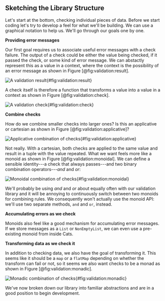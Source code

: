 ## Sketching the Library Structure

Let's start at the bottom,
checking individual pieces of data.
Before we start coding
let's try to develop a feel
for what we'll be building.
We can use a graphical notation to help us.
We'll go through our goals one by one.

**Providing error messages**

Our first goal requires us to
associate useful error messages with a check failure.
The output of a check could be either the value being checked,
if it passed the check, or some kind of error message.
We can abstactly represent this as a value in a context,
where the context is the possibility of an error message
as shown in Figure [@fig:validation:result].

![A validation result](src/pages/case-studies/validation/result.pdf+svg){#fig:validation:result}

A check itself is therefore a function that
transforms a value into a value in a context
as shown in Figure [@fig:validation:check].

![A validation check](src/pages/case-studies/validation/check.pdf+svg){#fig:validation:check}

**Combine checks**

How do we combine smaller checks into larger ones?
Is this an applicative or cartesian
as shown in Figure [@fig:validation:applicative]?

![Applicative combination of checks](src/pages/case-studies/validation/applicative.pdf+svg){#fig:validation:applicative}

Not really.
With a cartesian, both checks are applied to the same value
and result in a tuple with the value repeated.
What we want feels more like a monoid
as shown in Figure [@fig:validation:monoidal].
We can define a sensible identity---a check that always passes---and
two binary combination operators---*and* and *or*:

![Monoidal combination of checks](src/pages/case-studies/validation/monoidal.pdf+svg){#fig:validation:monoidal}

We'll probably be using *and* and *or* about equally often
with our validation library
and it will be annoying to continuously
switch between two monoids for combining rules.
We consequently won't actually use the monoid API:
we'll use two separate methods, `and` and `or`, instead.

**Accumulating errors as we check**

Monoids also feel like a good mechanism
for accumulating error messages.
If we store messages as a `List` or `NonEmptyList`,
we can even use a pre-existing monoid from inside Cats.

**Transforming data as we check it**

In addition to checking data,
we also have the goal of transforming it.
This seems like it should be a `map` or a `flatMap`
depending on whether the transform can fail or not,
so it seems we also want checks to be a monad
as shown in Figure [@fig:validation:monadic].

![Monadic combination of checks](src/pages/case-studies/validation/monadic.pdf+svg){#fig:validation:monadic}

We've now broken down our library into familiar abstractions
and are in a good position to begin development.
